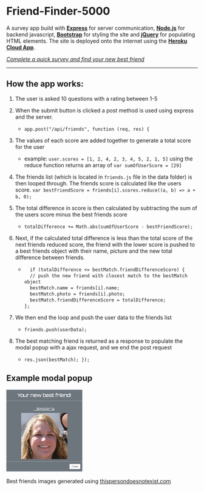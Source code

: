 # Friend-Finder-5000
A survey app build with <a href="https://expressjs.com/" target="blank"><b>Express</b></a> for server communication,
<a href="https://nodejs.org/en/" target="blank"><b>Node.js</b></a> for backend javascript,
<a href="https://getbootstrap.com" target="blank"><b>Bootstrap</b></a> for styling the site
and <a href="https://jquery.com/" target="blank"><b>jQuery</b></a> for populating HTML elements.
The site is deployed onto the internet using the <a href="https://dashboard.heroku.com/apps" target="blank"><b>Heroku Cloud App</b></a>.

<a href="https://friend-finder5000.herokuapp.com" target="blank">*Complete a quick survey and find your new best friend*</a>
<hr>

## How the app works:

1. The user is asked 10 questions with a rating between 1-5 

2. When the submit button is clicked a post method is used using express and the server.
    * `app.post("/api/friends", function (req, res) {`

3. The values of each score are added together to generate a total score for the user

    * example: `user.scores = [1, 2, 4, 2, 3, 4, 5, 2, 1, 5]` using the reduce function returns an array of `var sumOfUserScore = [29]` 
    
4. The friends list (which is located in `friends.js` file in the data folder) is then looped through. The friends score is calculated like the users score. `var bestFriendScore = friends[i].scores.reduce((a, b) => a + b, 0);` <br>

 
5. The total difference in score is then calculated by subtracting the sum of the users score minus the best friends score<br>
    * `totalDifference += Math.abs(sumOfUserScore - bestFriendScore);` 
6. Next, if the calculated total difference is less than the total score of the next friends reduced score, the friend with the lower score is pushed to a best friends object with their name, picture and the new total difference between friends.

    * ``` 
        if (totalDifference <= bestMatch.friendDifferenceScore) {
        // push the new friend with closest match to the bestMatch object
        bestMatch.name = friends[i].name;
        bestMatch.photo = friends[i].photo;
        bestMatch.friendDifferenceScore = totalDifference;
      }; 
      ```
    
7. We then end the loop and push the user data to the friends list
    * `friends.push(userData);`
    
8. The best matching friend is returned as a response to populate the modal popup with a ajax request, and we end the post request
    * `res.json(bestMatch);
      }); `
      
## Example modal popup
<img src="app/public/images/modal-example.png" width="200"><br>

Best friends images generated using <a href="https://thispersondoesnotexist.com/">thispersondoesnotexist.com</a>

